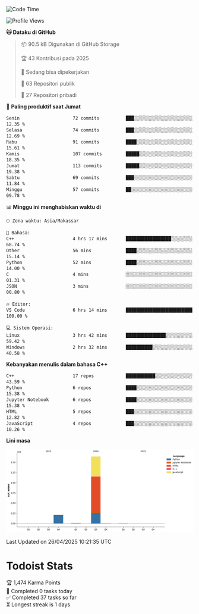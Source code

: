 <!--START_SECTION:waka-->
![Code Time](http://img.shields.io/badge/Code%20Time-177%20hrs%2026%20mins-blue)

![Profile Views](http://img.shields.io/badge/Profil%20dilihat-5-blue)

**🐱 Dataku di GitHub** 

> 📦 90.5 kB Digunakan di GitHub Storage 
 > 
> 🏆 43 Kontribusi pada 2025
 > 
> 💼 Sedang bisa dipekerjakan
 > 
> 📜 63 Repositori publik 
 > 
> 🔑 27 Repositori pribadi 
 > 
📅 **Paling produktif saat Jumat** 

```text
Senin                    72 commits          ███░░░░░░░░░░░░░░░░░░░░░░   12.35 % 
Selasa                   74 commits          ███░░░░░░░░░░░░░░░░░░░░░░   12.69 % 
Rabu                     91 commits          ████░░░░░░░░░░░░░░░░░░░░░   15.61 % 
Kamis                    107 commits         █████░░░░░░░░░░░░░░░░░░░░   18.35 % 
Jumat                    113 commits         █████░░░░░░░░░░░░░░░░░░░░   19.38 % 
Sabtu                    69 commits          ███░░░░░░░░░░░░░░░░░░░░░░   11.84 % 
Minggu                   57 commits          ██░░░░░░░░░░░░░░░░░░░░░░░   09.78 % 
```


📊 **Minggu ini menghabiskan waktu di** 

```text
🕑︎ Zona waktu: Asia/Makassar

💬 Bahasa: 
C++                      4 hrs 17 mins       █████████████████░░░░░░░░   68.74 % 
Other                    56 mins             ████░░░░░░░░░░░░░░░░░░░░░   15.14 % 
Python                   52 mins             ████░░░░░░░░░░░░░░░░░░░░░   14.00 % 
C                        4 mins              ░░░░░░░░░░░░░░░░░░░░░░░░░   01.31 % 
JSON                     3 mins              ░░░░░░░░░░░░░░░░░░░░░░░░░   00.80 % 

🔥 Editor: 
VS Code                  6 hrs 14 mins       █████████████████████████   100.00 % 

💻 Sistem Operasi: 
Linux                    3 hrs 42 mins       ███████████████░░░░░░░░░░   59.42 % 
Windows                  2 hrs 32 mins       ██████████░░░░░░░░░░░░░░░   40.58 % 
```

**Kebanyakan menulis dalam bahasa C++** 

```text
C++                      17 repos            ███████████░░░░░░░░░░░░░░   43.59 % 
Python                   6 repos             ████░░░░░░░░░░░░░░░░░░░░░   15.38 % 
Jupyter Notebook         6 repos             ████░░░░░░░░░░░░░░░░░░░░░   15.38 % 
HTML                     5 repos             ███░░░░░░░░░░░░░░░░░░░░░░   12.82 % 
JavaScript               4 repos             ███░░░░░░░░░░░░░░░░░░░░░░   10.26 % 
```



**Lini masa**

![Lines of Code chart](https://raw.githubusercontent.com/yusuf601/yusuf601/main/assets/bar_graph.png)


 Last Updated on 26/04/2025 10:21:35 UTC
<!--END_SECTION:waka-->
# Todoist Stats

<!-- TODO-IST:START -->
🏆  1,474 Karma Points           
🌸  Completed 0 tasks today           
✅  Completed 37 tasks so far           
⏳  Longest streak is 1 days
<!-- TODO-IST:END -->
